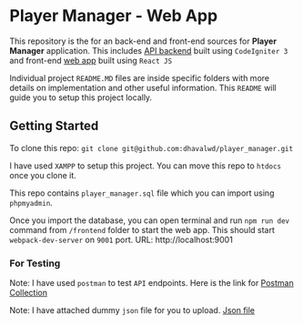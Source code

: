 # Player Manager - Web App

This repository is the for an back-end and front-end sources for **Player Manager** application. This includes [API backend](/backend) built using `CodeIgniter 3` and front-end [web app](../frontend) built using `React JS`

Individual project `README.MD` files are inside specific folders with more details on implementation and other useful information. This `README` will guide you to setup this project locally.

## Getting Started

To clone this repo: `git clone git@github.com:dhavalwd/player_manager.git`

I have used `XAMPP` to setup this project. You can move this repo to `htdocs` once you clone it.

This repo contains `player_manager.sql` file which you can import using `phpmyadmin`.

Once you import the database, you can open terminal and run `npm run dev` command from `/frontend` folder to start the web app. This should start `webpack-dev-server` on `9001` port. URL: http://localhost:9001

### For Testing

Note: I have used `postman` to test `API` endpoints. Here is the link for [Postman Collection](https://www.getpostman.com/collections/9904727377b2f6f79b5b)

Note: I have attached dummy `json` file for you to upload. [Json file](../players.json)

